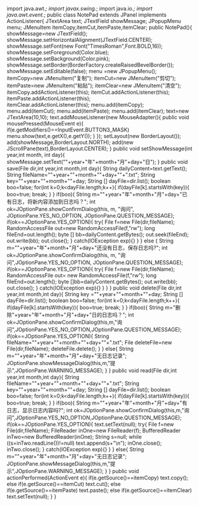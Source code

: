 import java.awt.*;
import javax.swing.*;
import java.io.*;
import java.awt.event.*;
public class NotePad extends JPanel implements ActionListener{
	JTextArea text;
	JTextField showMessage;
	JPopupMenu menu;
	JMenuItem itemCopy,itemCut,itemPaste,itemClear;
	public NotePad(){
		showMessage=new JTextField();
		showMessage.setHorizontalAlignment(JTextField.CENTER);
		showMessage.setFont(new Font("TimesRoman",Font.BOLD,16));
		showMessage.setForeground(Color.blue);
		showMessage.setBackground(Color.pink);
		showMessage.setBorder(BorderFactory.createRaisedBevelBorder());
		showMessage.setEditable(false);
		menu =new JPopupMenu();
		itemCopy=new JMenuItem("复制");
		itemCut=new JMenuItem("剪切");
		itemPaste=new JMenuItem("粘贴");
		itemClear=new JMenuItem("清空");
		itemCopy.addActionListener(this);
		itemCut.addActionListener(this);
        itemPaste.addActionListener(this);  
        itemClear.addActionListener(this); 
		menu.add(itemCopy);
        menu.add(itemCut);
		menu.add(itemPaste);
		menu.add(itemClear);
		text=new JTextArea(10,10);
		text.addMouseListener(new MouseAdapter(){
			public void mousePressed(MouseEvent e){
				if(e.getModifiers()==InputEvent.BUTTON3_MASK)
					menu.show(text,e.getX(),e.getY());
			}
		});
		setLayout(new BorderLayout());
		add(showMessage,BorderLayout.NORTH);
		add(new JScrollPane(text),BorderLayout.CENTER);
	}
	public void setShowMessage(int year,int month, int day){
		showMessage.setText(""+year+"年"+month+"月"+day+"日");
	}
	public void save(File dir,int year,int month,int day){
		String dailyContent=text.getText();
		String fileName=""+year+""+month+""+day+""+".txt";
		String key=""+year+""+month+""+day;
		String [] dayFile=dir.list();
		boolean boo=false;
		for(int k=0;k<dayFile.length;k++){
			if(dayFile[k].startsWith(key)){
				boo=true;
				break;
			}
		}
		if(boo){
			String m=""+year+"年"+month+"月"+day+"已有日志，将新内容添加到日志吗？";
			int ok=JOptionPane.showConfirmDialog(this, m, "询问", JOptionPane.YES_NO_OPTION,
				                                  JOptionPane.QUESTION_MESSAGE);
			if(ok==JOptionPane.YES_OPTION){
				try{
					File f=new File(dir,fileName);
					RandomAccessFile out=new RandomAccessFile(f,"rw");
					long fileEnd=out.length();
					byte [] bb=dailyContent.getBytes();
					out.seek(fileEnd);
					out.write(bb);
					out.close();
				}
				catch(IOException exp){}
			}
		}
		else {
			String m=""+year+"年"+month+"月"+day+"还没有日志，保存日志吗?";
			int ok=JOptionPane.showConfirmDialog(this, m, "询问",JOptionPane.YES_NO_OPTION,
				                                  JOptionPane.QUESTION_MESSAGE);
			if(ok==JOptionPane.YES_OPTION){
				try{
					File f=new File(dir,fileName);
					RandomAccessFile out= new RandomAccessFile(f,"rw");
					long fileEnd=out.length();
					byte []bb=dailyContent.getBytes();
					out.write(bb);
					out.close();
				}
				catch(IOException exp){}
			}
		}
	}
	public void delete(File dir,int year,int month,int day){
		String key =""+year+""+month+""+day;
		String [] dayFile=dir.list();
		boolean boo=false;
			for(int k=0;k<dayFile.length;k++){
				if(dayFile[k].startsWith(key)){
					boo=true;
					break;
				}
			}
			if(boo){
				String m="删除"+year+"年"+month+"月"+day+"日的日志吗？";
				int ok=JOptionPane.showConfirmDialog(this,m,"询问",JOptionPane.YES_NO_OPTION,JOptionPane.QUESTION_MESSAGE);
                if(ok==JOptionPane.YES_OPTION){
					String fileName=""+year+""+month+""+day+""+".txt";
					File deleteFile=new File(dir,fileName);
					deleteFile.delete();
				}
			}
			else{
				String m=""+year+"年"+month+"月"+day+"无日志记录";
				JOptionPane.showMessageDialog(this,m,"提示",JOptionPane.WARNING_MESSAGE);
			}
	}
	public void read(File dir,int year,int month,int day){
		String fileName=""+year+""+month+""+day+""+".txt";
		String key=""+year+""+month+""+day;
		String [] dayFile=dir.list();
		boolean boo=false;
		for(int k=0;k<dayFile.length;k++){
			if(dayFile[k].startsWith(key)){
				boo=true;
				break;
			}
		}
		if(boo){
			String m=""+year+"年"+month+"月"+day+"有日志，显示日志内容吗?";
			int ok=JOptionPane.showConfirmDialog(this,m,"询问",JOptionPane.YES_NO_OPTION,JOptionPane.QUESTION_MESSAGE);
			if(ok==JOptionPane.YES_OPTION){
				text.setText(null);
				try{
					File f=new File(dir,fileName);
					FileReader inOne=new FileReader(f);
					BufferedReader inTwo=new BufferedReader(inOne);
					String s=null;
					while ((s=inTwo.readLine())!=null)
						text.append(s+"\n");
					inOne.close();
					inTwo.close();
				}
				catch(IOException exp){}
			}
		}
		else{
			String m=""+year+"年"+month+"月"+day+"无日志记录";
			JOptionPane.showMessageDialog(this,m,"提示",JOptionPane.WARNING_MESSAGE);
		}
	}
	public void actionPerformed(ActionEvent e){
		if(e.getSource()==itemCopy)
		  text.copy();
		else if(e.getSource()==itemCut)
			text.cut();
		else if(e.getSource()==itemPaste)
			text.paste();
		else if(e.getSource()==itemClear)
			text.setText(null);
	}
}
